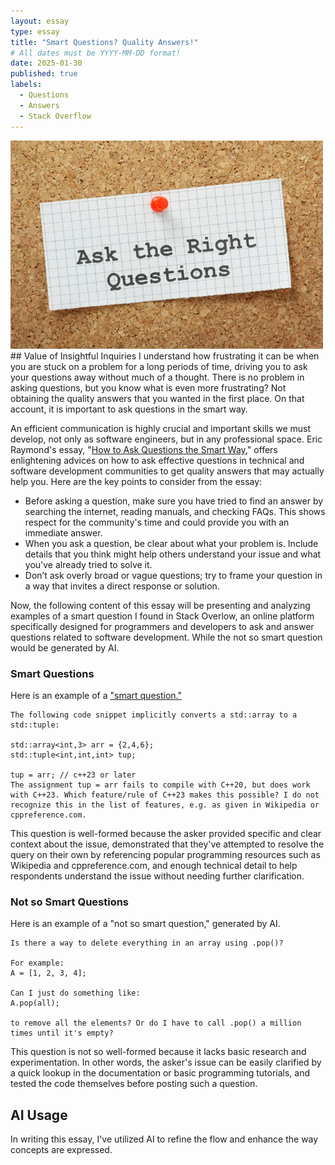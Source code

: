 ```yaml
---
layout: essay
type: essay
title: "Smart Questions? Quality Answers!"
# All dates must be YYYY-MM-DD format!
date: 2025-01-30
published: true
labels:
  - Questions
  - Answers
  - Stack Overflow
---
```

<div class="text-center p-4">
  <img width="500px" src="../img/essay-01-25/essay-03-thumbnail.jpg" class="img-thumbnail" >
</div>
## Value of Insightful Inquiries
I understand how frustrating it can be when you are stuck on a problem for a long periods of time, driving you to ask your questions away without much of a thought. There is no problem in asking questions, but you know what is even more frustrating? Not obtaining the quality answers that you wanted in the first place. On that account, it is important to ask questions in the smart way.

An efficient communication is highly crucial and important skills we must develop, not only as software engineers, but in any professional space. Eric Raymond's essay, "[How to Ask Questions the Smart Way](http://www.catb.org/esr/faqs/smart-questions.html)," offers enlightening advices on how to ask effective questions in technical and software development communities to get quality answers that may actually help you. Here are the key points to consider from the essay: 
- Before asking a question, make sure you have tried to find an answer by searching the internet, reading manuals, and checking FAQs. This shows respect for the community's time and could provide you with an immediate answer.
- When you ask a question, be clear about what your problem is. Include details that you think might help others understand your issue and what you've already tried to solve it.
- Don’t ask overly broad or vague questions; try to frame your question in a way that invites a direct response or solution.

Now, the following content of this essay will be presenting and analyzing examples of a smart question I found in Stack Overlow, an online platform specifically designed for programmers and developers to ask and answer questions related to software development. While the not so smart question would be generated by AI.

### Smart Questions
Here is an example of a ["smart question."](https://stackoverflow.com/questions/79395045/which-feature-of-c23-allows-converting-stdarray-to-stdtuple)
```
The following code snippet implicitly converts a std::array to a std::tuple:

std::array<int,3> arr = {2,4,6};
std::tuple<int,int,int> tup;
    
tup = arr; // c++23 or later
The assignment tup = arr fails to compile with C++20, but does work with C++23. Which feature/rule of C++23 makes this possible? I do not recognize this in the list of features, e.g. as given in Wikipedia or cppreference.com.
```
This question is well-formed because the asker provided specific and clear context about the issue, demonstrated that they've attempted to resolve the query on their own by referencing popular programming resources such as Wikipedia and cppreference.com, and enough technical detail to help respondents understand the issue without needing further clarification.

### Not so Smart Questions
Here is an example of a "not so smart question," generated by AI.
```
Is there a way to delete everything in an array using .pop()?

For example:
A = [1, 2, 3, 4];

Can I just do something like:
A.pop(all);

to remove all the elements? Or do I have to call .pop() a million times until it's empty?
```
This question is not so well-formed because it lacks basic research and experimentation. In other words, the asker's issue can be easily clarified by a quick lookup in the documentation or basic programming tutorials, and tested the code themselves before posting such a question.

## AI Usage
In writing this essay, I've utilized AI to refine the flow and enhance the way concepts are expressed.
